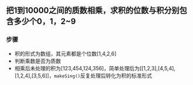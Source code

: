 ## 把1到10000之间的质数相乘，求积的位数与积分别包含多少个0，1，2~9
### 步骤
- 积的形式为数组，其元素都是个位数[1,4,2,6]
- 判断乘数是否为质数
- 相乘后未处理的积为[123,454,124,356]，简单处理后为[[1,2,3],[4,5,4],[1,2,4],[3,5,6]]，`makeSing()`反复处理后转化为积的标准形式
